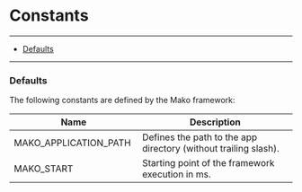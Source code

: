 # Constants

--------------------------------------------------------

* [Defaults](#defaults)

--------------------------------------------------------

<a id="defaults"></a>

### Defaults

The following constants are defined by the Mako framework:

| Name                   | Description                                                     |
|------------------------|-----------------------------------------------------------------|
| MAKO_APPLICATION_PATH  | Defines the path to the app directory (without trailing slash). |
| MAKO_START             | Starting point of the framework execution in ms.                |
